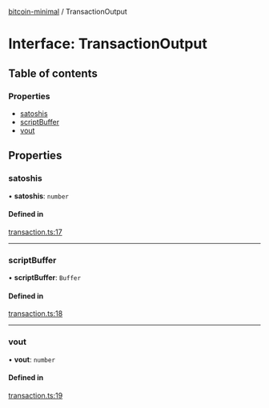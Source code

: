 [bitcoin-minimal](../README.md) / TransactionOutput

# Interface: TransactionOutput

## Table of contents

### Properties

- [satoshis](TransactionOutput.md#satoshis)
- [scriptBuffer](TransactionOutput.md#scriptbuffer)
- [vout](TransactionOutput.md#vout)

## Properties

### satoshis

• **satoshis**: `number`

#### Defined in

[transaction.ts:17](https://github.com/mainnet-pat/bitcoin-minimal/blob/master/src/transaction.ts#L17)

___

### scriptBuffer

• **scriptBuffer**: `Buffer`

#### Defined in

[transaction.ts:18](https://github.com/mainnet-pat/bitcoin-minimal/blob/master/src/transaction.ts#L18)

___

### vout

• **vout**: `number`

#### Defined in

[transaction.ts:19](https://github.com/mainnet-pat/bitcoin-minimal/blob/master/src/transaction.ts#L19)
